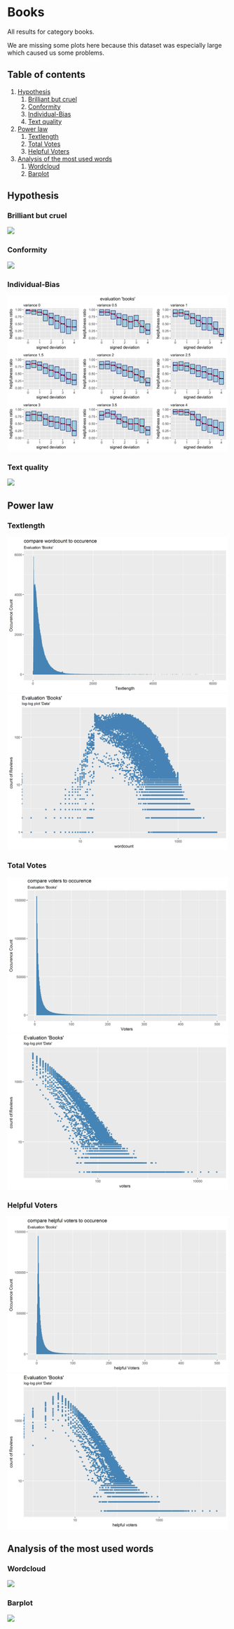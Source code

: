 # Books

All results for category books.

We are missing some plots here because this dataset was especially large which caused us some problems.

##  Table of contents

1. [Hypothesis](#hypothesis)
    1. [Brilliant but cruel](#brilliant-but-cruel)
    2. [Conformity](#conformity)
    3. [Individual-Bias](#individual-bias)
    4. [Text quality](#text-quality)
2. [Power law](#power-law)
    1. [Textlength](#textlength)
    2. [Total Votes](#total-votes)
    3. [Helpful Voters](#helpful-voters)
3. [Analysis of the most used words](#analysis-of-the-most-used-words)
    1. [Wordcloud](#wordcloud)    
    2. [Barplot](#barplot)

## Hypothesis

### Brilliant but cruel
![](./)

### Conformity
![](./)

### Individual-Bias
![](./z_individualBiasBooks.gif)

### Text quality
![](./)


## Power law

### Textlength
![](./c_compareWordcountToOccurence_Books.gif)
![](./c_powerlawWordcount_Books.gif)

### Total Votes
![](./b_compareVotersToOccurence_Books.gif)
![](./b_powerlawVoters_Books.gif)

### Helpful Voters
![](./a_comparehelpfulVotersToOccurence_Books.gif)
![](./a_powerlawHelpfulVoters_Books.gif)

## Analysis of the most used words

### Wordcloud
![](./)

### Barplot
![](./)


